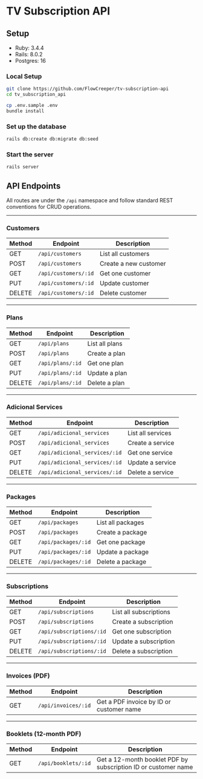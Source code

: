 # TV Subscription API

## Setup

- Ruby: 3.4.4
- Rails: 8.0.2
- Postgres: 16

### Local Setup

```bash
git clone https://github.com/FlowCreeper/tv-subscription-api
cd tv_subscription_api

cp .env.sample .env
bundle install
```

### Set up the database
```bash
rails db:create db:migrate db:seed
```

### Start the server
```bash
rails server
```

## API Endpoints

All routes are under the `/api` namespace and follow standard REST conventions for CRUD operations.

---

### Customers

| Method | Endpoint                 | Description            |
|--------|--------------------------|------------------------|
| GET    | `/api/customers`         | List all customers     |
| POST   | `/api/customers`         | Create a new customer  |
| GET    | `/api/customers/:id`     | Get one customer       |
| PUT    | `/api/customers/:id`     | Update customer        |
| DELETE | `/api/customers/:id`     | Delete customer        |

---

### Plans

| Method | Endpoint             | Description       |
|--------|----------------------|-------------------|
| GET    | `/api/plans`         | List all plans    |
| POST   | `/api/plans`         | Create a plan     |
| GET    | `/api/plans/:id`     | Get one plan      |
| PUT    | `/api/plans/:id`     | Update a plan     |
| DELETE | `/api/plans/:id`     | Delete a plan     |

---

### Adicional Services

| Method | Endpoint                        | Description              |
|--------|----------------------------------|--------------------------|
| GET    | `/api/adicional_services`       | List all services        |
| POST   | `/api/adicional_services`       | Create a service         |
| GET    | `/api/adicional_services/:id`   | Get one service          |
| PUT    | `/api/adicional_services/:id`   | Update a service         |
| DELETE | `/api/adicional_services/:id`   | Delete a service         |

---

### Packages

| Method | Endpoint            | Description         |
|--------|---------------------|---------------------|
| GET    | `/api/packages`     | List all packages   |
| POST   | `/api/packages`     | Create a package    |
| GET    | `/api/packages/:id` | Get one package     |
| PUT    | `/api/packages/:id` | Update a package    |
| DELETE | `/api/packages/:id` | Delete a package    |

---

### Subscriptions

| Method | Endpoint                   | Description             |
|--------|----------------------------|-------------------------|
| GET    | `/api/subscriptions`       | List all subscriptions |
| POST   | `/api/subscriptions`       | Create a subscription  |
| GET    | `/api/subscriptions/:id`   | Get one subscription   |
| PUT    | `/api/subscriptions/:id`   | Update a subscription  |
| DELETE | `/api/subscriptions/:id`   | Delete a subscription  |

---

### Invoices (PDF)

| Method | Endpoint                 | Description                                                   |
|--------|--------------------------|---------------------------------------------------------------|
| GET    | `/api/invoices/:id`      | Get a PDF invoice by ID or customer name                     |

---

### Booklets (12-month PDF)

| Method | Endpoint                | Description                                                    |
|--------|-------------------------|----------------------------------------------------------------|
| GET    | `/api/booklets/:id`     | Get a 12-month booklet PDF by subscription ID or customer name |